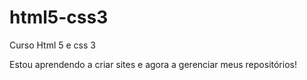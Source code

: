 # html5-css3
 Curso Html 5 e css 3 

Estou aprendendo a criar sites e agora a gerenciar meus repositórios!   